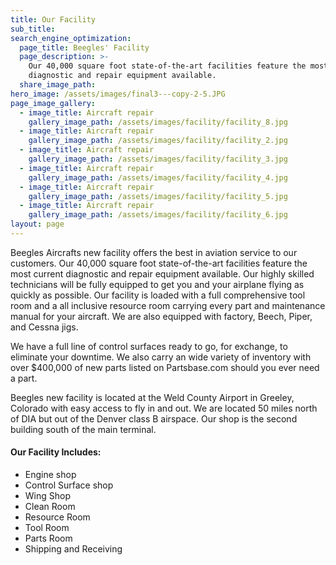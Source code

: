 ```yaml
---
title: Our Facility
sub_title:
search_engine_optimization:
  page_title: Beegles' Facility
  page_description: >-
    Our 40,000 square foot state-of-the-art facilities feature the most current
    diagnostic and repair equipment available.
  share_image_path:
hero_image: /assets/images/final3---copy-2-5.JPG
page_image_gallery:
  - image_title: Aircraft repair
    gallery_image_path: /assets/images/facility/facility_8.jpg
  - image_title: Aircraft repair
    gallery_image_path: /assets/images/facility/facility_2.jpg
  - image_title: Aircraft repair
    gallery_image_path: /assets/images/facility/facility_3.jpg
  - image_title: Aircraft repair
    gallery_image_path: /assets/images/facility/facility_4.jpg
  - image_title: Aircraft repair
    gallery_image_path: /assets/images/facility/facility_5.jpg
  - image_title: Aircraft repair
    gallery_image_path: /assets/images/facility/facility_6.jpg
layout: page
---
```


Beegles Aircrafts new facility offers the best in aviation service to our customers. Our 40,000 square foot state-of-the-art facilities feature the most current diagnostic and repair equipment available. Our highly skilled technicians will be fully equipped to get you and your airplane flying as quickly as possible. Our facility is loaded with a full comprehensive tool room and a all inclusive resource room carrying every part and maintenance manual for your aircraft. We are also equipped with factory, Beech, Piper, and Cessna jigs.

We have a full line of control surfaces ready to go, for exchange, to eliminate your downtime. We also carry an wide variety of inventory with over $400,000 of new parts listed on Partsbase.com should you ever need a part.

Beegles new facility is located at the Weld County Airport in Greeley, Colorado with easy access to fly in and out. We are located 50 miles north of DIA but out of the Denver class B airspace. Our shop is the second building south of the main terminal. 

#### Our Facility Includes:

* Engine shop
* Control Surface shop
* Wing Shop
* Clean Room
* Resource Room
* Tool Room
* Parts Room
* Shipping and Receiving